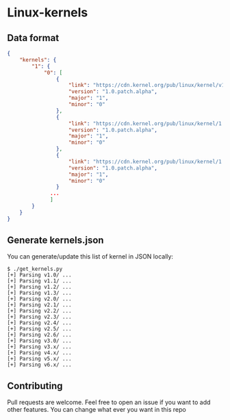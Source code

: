 # Linux-kernels

## Data format

```json
{
    "kernels": {
        "1": {
            "0": [
                {
                    "link": "https://cdn.kernel.org/pub/linux/kernel/v1.0/linux-1.0.patch.alpha.bz2",
                    "version": "1.0.patch.alpha",
                    "major": "1",
                    "minor": "0"
                },
                {
                    "link": "https://cdn.kernel.org/pub/linux/kernel/1.0.patch.alphalinux-1.0.patch.alpha.gz",
                    "version": "1.0.patch.alpha",
                    "major": "1",
                    "minor": "0"
                },
                {
                    "link": "https://cdn.kernel.org/pub/linux/kernel/1.0.patch.alphalinux-1.0.patch.alpha.sign",
                    "version": "1.0.patch.alpha",
                    "major": "1",
                    "minor": "0"
                }
              ...
              ]
        }
    }
}
```

## Generate kernels.json

You can generate/update this list of kernel in JSON locally:

```
$ ./get_kernels.py 
[+] Parsing v1.0/ ...
[+] Parsing v1.1/ ...
[+] Parsing v1.2/ ...
[+] Parsing v1.3/ ...
[+] Parsing v2.0/ ...
[+] Parsing v2.1/ ...
[+] Parsing v2.2/ ...
[+] Parsing v2.3/ ...
[+] Parsing v2.4/ ...
[+] Parsing v2.5/ ...
[+] Parsing v2.6/ ...
[+] Parsing v3.0/ ...
[+] Parsing v3.x/ ...
[+] Parsing v4.x/ ...
[+] Parsing v5.x/ ...
[+] Parsing v6.x/ ...
```

## Contributing

Pull requests are welcome. Feel free to open an issue if you want to add other features.
You can change what ever you want in this repo

